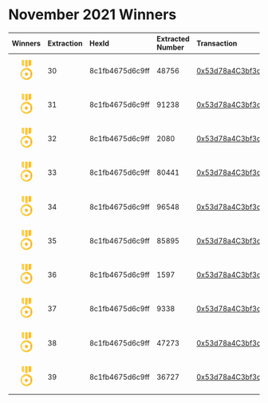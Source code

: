 # November 2021 Winners

| Winners | Extraction  | HexId | Extracted Number | Transaction                                   
| :---: | :-------------|:-------------|:-----------|:-----------                               
| <img src="../prize.svg" style="height: 40px; margin-top: 10px; margin-bottom: 10px">   |   30    |  8c1fb4675d6c9ff  |  48756 | [0x53d78a4C3bf3c2a39A3d48e307830c15063029B0](https://etherscan.io/address/0x53d78a4c3bf3c2a39a3d48e307830c15063029b0#readContract) |
| <img src="../prize.svg" style="height: 40px; margin-top: 10px; margin-bottom: 10px">   |   31    |  8c1fb4675d6c9ff  |  91238 | [0x53d78a4C3bf3c2a39A3d48e307830c15063029B0](https://etherscan.io/address/0x53d78a4c3bf3c2a39a3d48e307830c15063029b0#readContract) |
| <img src="../prize.svg" style="height: 40px; margin-top: 10px; margin-bottom: 10px">   |   32    |  8c1fb4675d6c9ff  |  2080 | [0x53d78a4C3bf3c2a39A3d48e307830c15063029B0](https://etherscan.io/address/0x53d78a4c3bf3c2a39a3d48e307830c15063029b0#readContract) |
| <img src="../prize.svg" style="height: 40px; margin-top: 10px; margin-bottom: 10px">   |   33    |  8c1fb4675d6c9ff  |  80441 | [0x53d78a4C3bf3c2a39A3d48e307830c15063029B0](https://etherscan.io/address/0x53d78a4c3bf3c2a39a3d48e307830c15063029b0#readContract) |
| <img src="../prize.svg" style="height: 40px; margin-top: 10px; margin-bottom: 10px">   |   34    |  8c1fb4675d6c9ff  |  96548 | [0x53d78a4C3bf3c2a39A3d48e307830c15063029B0](https://etherscan.io/address/0x53d78a4c3bf3c2a39a3d48e307830c15063029b0#readContract) |
| <img src="../prize.svg" style="height: 40px; margin-top: 10px; margin-bottom: 10px">   |   35    |  8c1fb4675d6c9ff  |  85895 | [0x53d78a4C3bf3c2a39A3d48e307830c15063029B0](https://etherscan.io/address/0x53d78a4c3bf3c2a39a3d48e307830c15063029b0#readContract) |
| <img src="../prize.svg" style="height: 40px; margin-top: 10px; margin-bottom: 10px">   |   36    |  8c1fb4675d6c9ff  |  1597 | [0x53d78a4C3bf3c2a39A3d48e307830c15063029B0](https://etherscan.io/address/0x53d78a4c3bf3c2a39a3d48e307830c15063029b0#readContract) |
| <img src="../prize.svg" style="height: 40px; margin-top: 10px; margin-bottom: 10px">   |   37    |  8c1fb4675d6c9ff  |  9338 | [0x53d78a4C3bf3c2a39A3d48e307830c15063029B0](https://etherscan.io/address/0x53d78a4c3bf3c2a39a3d48e307830c15063029b0#readContract) |
| <img src="../prize.svg" style="height: 40px; margin-top: 10px; margin-bottom: 10px">   |   38    |  8c1fb4675d6c9ff  |  47273 | [0x53d78a4C3bf3c2a39A3d48e307830c15063029B0](https://etherscan.io/address/0x53d78a4c3bf3c2a39a3d48e307830c15063029b0#readContract) |
| <img src="../prize.svg" style="height: 40px; margin-top: 10px; margin-bottom: 10px">   |   39    |  8c1fb4675d6c9ff  |  36727 | [0x53d78a4C3bf3c2a39A3d48e307830c15063029B0](https://etherscan.io/address/0x53d78a4c3bf3c2a39a3d48e307830c15063029b0#readContract) |


